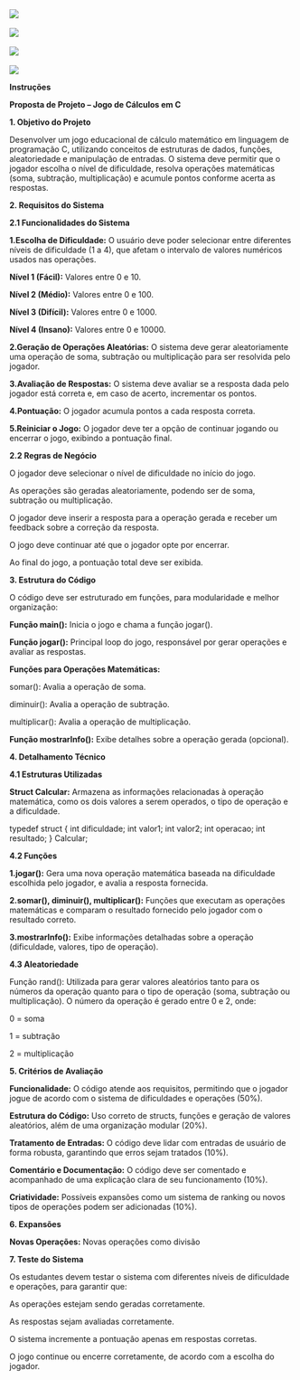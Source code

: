 <img src="https://i.ibb.co/wyzGC6k/escolha-a-dificuldade.png">
<br><br>
<img src="https://i.ibb.co/PtJn9Vh/OPERACAO.png">
<br><br>
<img src="https://i.ibb.co/94py6j2/ACERTOU.png">
<br><br>
<img src="https://i.ibb.co/YRXwvCN/ERROU.png">

**Instruções**

**Proposta de Projeto – Jogo de Cálculos em C**

**1. Objetivo do Projeto**
   
Desenvolver um jogo educacional de cálculo matemático em linguagem de programação C, utilizando conceitos de estruturas de dados, funções, aleatoriedade e manipulação de entradas. O sistema deve permitir que o jogador escolha o nível de dificuldade, resolva operações matemáticas (soma, subtração, multiplicação) e acumule pontos conforme acerta as respostas.

**2. Requisitos do Sistema**

**2.1 Funcionalidades do Sistema**

**1.Escolha de Dificuldade:** O usuário deve poder selecionar entre diferentes níveis de dificuldade (1 a 4), que afetam o intervalo de valores numéricos usados nas operações.

**Nível 1 (Fácil):** Valores entre 0 e 10.

**Nível 2 (Médio):** Valores entre 0 e 100.

**Nível 3 (Difícil):** Valores entre 0 e 1000.

**Nível 4 (Insano):** Valores entre 0 e 10000.

**2.Geração de Operações Aleatórias:** O sistema deve gerar aleatoriamente uma operação de soma, subtração ou multiplicação para ser resolvida pelo jogador.

**3.Avaliação de Respostas:** O sistema deve avaliar se a resposta dada pelo jogador está correta e, em caso de acerto, incrementar os pontos.

**4.Pontuação:** O jogador acumula pontos a cada resposta correta.

**5.Reiniciar o Jogo:** O jogador deve ter a opção de continuar jogando ou encerrar o jogo, exibindo a pontuação final.

**2.2 Regras de Negócio**

O jogador deve selecionar o nível de dificuldade no início do jogo.

As operações são geradas aleatoriamente, podendo ser de soma, subtração ou multiplicação.

O jogador deve inserir a resposta para a operação gerada e receber um feedback sobre a correção da resposta.

O jogo deve continuar até que o jogador opte por encerrar.

Ao final do jogo, a pontuação total deve ser exibida.

**3. Estrutura do Código**

O código deve ser estruturado em funções, para modularidade e melhor organização:

**Função main():** Inicia o jogo e chama a função jogar().

**Função jogar():** Principal loop do jogo, responsável por gerar operações e avaliar as respostas.

**Funções para Operações Matemáticas:**

somar(): Avalia a operação de soma.

diminuir(): Avalia a operação de subtração.

multiplicar(): Avalia a operação de multiplicação.

**Função mostrarInfo():** Exibe detalhes sobre a operação gerada (opcional).


**4. Detalhamento Técnico**
   
**4.1 Estruturas Utilizadas**

**Struct Calcular:** Armazena as informações relacionadas à operação matemática, como os dois valores a serem operados, o tipo de operação e a dificuldade.

typedef struct { int dificuldade; int valor1; int valor2; int operacao; int resultado; } Calcular;

**4.2 Funções**

**1.jogar():** Gera uma nova operação matemática baseada na dificuldade escolhida pelo jogador, e avalia a resposta fornecida.

**2.somar(), diminuir(), multiplicar():** Funções que executam as operações matemáticas e comparam o resultado fornecido pelo jogador com o resultado correto.

**3.mostrarInfo():** Exibe informações detalhadas sobre a operação (dificuldade, valores, tipo de operação).

**4.3 Aleatoriedade**

Função rand(): Utilizada para gerar valores aleatórios tanto para os números da operação quanto para o tipo de operação (soma, subtração ou multiplicação).
O número da operação é gerado entre 0 e 2, onde:

0 = soma

1 = subtração

2 = multiplicação

**5. Critérios de Avaliação**

**Funcionalidade:** O código atende aos requisitos, permitindo que o jogador jogue de acordo com o sistema de dificuldades e operações (50%).

**Estrutura do Código:** Uso correto de structs, funções e geração de valores aleatórios, além de uma organização modular (20%).

**Tratamento de Entradas:** O código deve lidar com entradas de usuário de forma robusta, garantindo que erros sejam tratados (10%).

**Comentário e Documentação:** O código deve ser comentado e acompanhado de uma explicação clara de seu funcionamento (10%).

**Criatividade:** Possíveis expansões como um sistema de ranking ou novos tipos de operações podem ser adicionadas (10%).

**6. Expansões**
   

**Novas Operações:** Novas operações como divisão


**7. Teste do Sistema**
    
Os estudantes devem testar o sistema com diferentes níveis de dificuldade e operações, para garantir que:

As operações estejam sendo geradas corretamente.

As respostas sejam avaliadas corretamente.

O sistema incremente a pontuação apenas em respostas corretas.

O jogo continue ou encerre corretamente, de acordo com a escolha do jogador.
